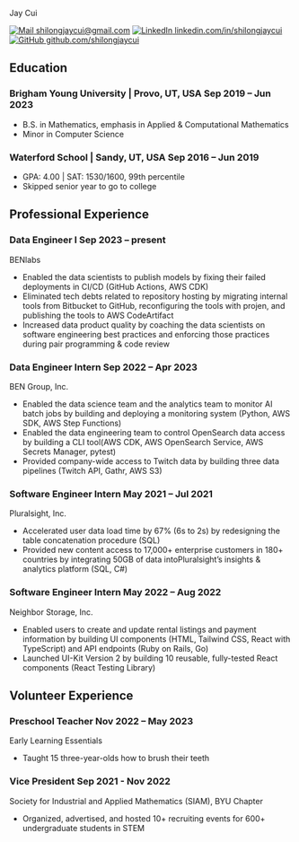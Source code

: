<link rel="stylesheet" type="text/css" href="resume.css">

<span class="name">Jay Cui</span>

<span class="info">

[![Mail](https://simpleicons.org/icons/minutemailer.svg) shilongjaycui@gmail.com](mailto:shilongjaycui@gmail.com)
[![LinkedIn](https://simpleicons.org/icons/linkedin.svg) linkedin.com/in/shilongjaycui](https://www.linkedin.com/in/shilongjaycui/)
[![GitHub](https://simpleicons.org/icons/github.svg) github.com/shilongjaycui](https://github.com/shilongjaycui)

</span>

## Education

### Brigham Young University | <location> Provo, UT, USA </location> <time> Sep 2019 – Jun 2023 </time>

- B.S. in Mathematics, emphasis in Applied & Computational Mathematics
- Minor in Computer Science

### Waterford School | <location> Sandy, UT, USA </location> <time> Sep 2016 – Jun 2019 </time>

- GPA: 4.00 | SAT: 1530/1600, 99th percentile
- Skipped senior year to go to college

## Professional Experience

### Data Engineer I <time> Sep 2023 – present </time>

<location> BENlabs </location>

- Enabled the data scientists to publish models by fixing their failed deployments in CI/CD (GitHub Actions, AWS CDK)
- Eliminated tech debts related to repository hosting by migrating internal tools from Bitbucket to GitHub, reconfiguring the tools with projen, and publishing the tools to AWS CodeArtifact
- Increased data product quality by coaching the data scientists on software engineering best practices and enforcing those practices during pair programming & code review

### Data Engineer Intern <time> Sep 2022 – Apr 2023 </time>

<location> BEN Group, Inc. </location>

- Enabled the data science team and the analytics team to monitor AI batch jobs by building and deploying a monitoring system (Python, AWS SDK, AWS Step Functions)
- Enabled the data engineering team to control OpenSearch data access by building a CLI tool(AWS CDK, AWS OpenSearch Service, AWS Secrets Manager, pytest)
- Provided company-wide access to Twitch data by building three data pipelines (Twitch API, Gathr, AWS S3)

### Software Engineer Intern <time> May 2021 – Jul 2021 </time>

<location> Pluralsight, Inc. </location>

- Accelerated user data load time by 67% (6s to 2s) by redesigning the table concatenation procedure (SQL)
- Provided new content access to 17,000+ enterprise customers in 180+ countries by integrating 50GB of data intoPluralsight’s insights & analytics platform (SQL, C#)

### Software Engineer Intern <time> May 2022 – Aug 2022 </time>

<location> Neighbor Storage, Inc. </location>

- Enabled users to create and update rental listings and  payment information by building UI components (HTML, Tailwind CSS, React with TypeScript) and API endpoints (Ruby on Rails, Go)
- Launched UI-Kit Version 2 by building 10 reusable, fully-tested React components (React Testing Library)

## Volunteer Experience

### Preschool Teacher <time> Nov 2022 – May 2023 </time>

<location> Early Learning Essentials </location>

- Taught 15 three-year-olds how to brush their teeth

### Vice President <time> Sep 2021 - Nov 2022 </time>

<location> Society for Industrial and Applied Mathematics (SIAM), BYU Chapter </location>

- Organized, advertised, and hosted 10+ recruiting events for 600+ undergraduate students in STEM